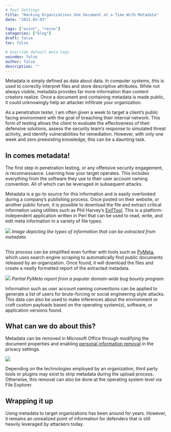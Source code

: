 ```yaml
---
# Post Settings
title: "Hacking Organizations One Document at a Time With Metadata"
date: "2021-02-03"

tags: ["osint", "recon"]
categories: ["blog"]
draft: false
toc: false

# Override default meta tags
noindex: false
author: false
description: ""
---
```


Metadata is simply defined as data about data. In computer systems, this is used to correctly interpret files and store descriptive attributes. While not always visible, metadata provides far more information than content creators realize. Once a document and containing metadata is made public, it could unknowingly help an attacker infiltrate your organization.

As a penetration tester, I am often given a week to target a client’s public facing environment with the goal of breaching their internal network. This form of testing allows the client to evaluate the effectiveness of their defensive solutions, assess the security team’s response to simulated threat activity, and identify vulnerabilities for remediation. However, with only one week and zero preexisting knowledge, this can be a daunting task.


## In comes metadata!
The first step in penetration testing, or any offensive security engagement, is reconnaissance. Learning how your target operates. This includes everything from the software they use to their user account naming convention. All of which can be leveraged in subsequent attacks.

Metadata is a go-to source for this information and is easily overlooked during a company’s publishing process. Once posted on their website, or another public forum, it is possible to download the file and extract critical information using utilities such as Phil Harvey’s [ExifTool](https://exiftool.org/). This is a platform-independent application written in Perl that can be used to read, write, and edit meta information in a variety of file types.

![](/images/posts/hacking-with-metadata/metadata_1.png)
*Image depicting the types of information that can be extracted from metadata.*


## 
This process can be simplified even further with tools such as [PyMeta](https://github.com/m8sec/pymeta), which uses search engine scraping to automatically find public documents released by an organization. Once found, it will download the files and create a neatly formatted report of the extracted metadata.

![](/images/posts/hacking-with-metadata/metadata_2.png)
*Partial PyMeta report from a popular domain-wide bug bounty program.*

Information such as user account naming conventions can be applied to generate a list of users for brute-forcing or social engineering style attacks. This data can also be used to make inferences about the environment or craft custom payloads based on the operating system(s), software, or application versions found.


## What can we do about this?
Metadata can be removed in Microsoft Office through modifying the document properties and enabling [personal information removal](https://support.microsoft.com/en-us/office/remove-hidden-data-and-personal-information-by-inspecting-documents-presentations-or-workbooks-356b7b5d-77af-44fe-a07f-9aa4d085966f) in the privacy settings.

![](/images/posts/hacking-with-metadata/metadata_3.png)

Depending on the technologies employed by an organization, third party tools or plugins may exist to strip metadata during the upload process. Otherwise, this removal can also be done at the operating system level via File Explorer.


## Wrapping it up
Using metadata to target organizations has been around for years. However, it remains an unrealized point of information for defenders that is still heavily leveraged by attackers today.

